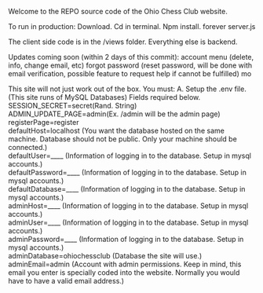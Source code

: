 Welcome to the REPO source code of the Ohio Chess Club website.

To run in production:
Download.
Cd in terminal.
Npm install.
forever server.js

The client side code is in the /views folder.
Everything else is backend.

Updates coming soon (within 2 days of this commit):
account menu (delete, info, change email, etc)
forgot password (reset password, will be done with email verification, possible feature to request help if cannot be fulfilled)
mo

This site will not just work out of the box. You must:
A. Setup the .env file. (This site runs of MySQL Databases) Fields required below.
    SESSION_SECRET=secret(Rand. String)<br>
    ADMIN_UPDATE_PAGE=admin(Ex. /admin will be the admin page)<br>
    registerPage=register<br>
    defaultHost=localhost (You want the database hosted on the same machine. Database should not be public. Only your machine should be connected.)<br>
    defaultUser=____ (Information of logging in to the database. Setup in mysql accounts.)<br>
    defaultPassword=____ (Information of logging in to the database. Setup in mysql accounts.)<br>
    defaultDatabase=____ (Information of logging in to the database. Setup in mysql accounts.)<br>
    adminHost=____ (Information of logging in to the database. Setup in mysql accounts.)<br>
    adminUser=____ (Information of logging in to the database. Setup in mysql accounts.)<br>
    adminPassword=____ (Information of logging in to the database. Setup in mysql accounts.)<br>
    adminDatabase=ohiochessclub (Database the site will use.)<br>
    adminEmail=admin (Account with admin permissions. Keep in mind, this email you enter is specially coded into the website. Normally you would have to have a valid email address.)<br>